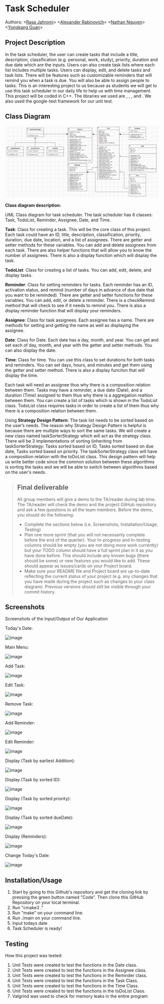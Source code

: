 # Task Scheduler
Authors: \<[Rasa Jahromi](https://github.com/rjdahomie)\> \<[Alexander Rabinovich](https://github.com/thecornerhob)\> \<[Nathan Nguyen](https://github.com/shipapa1)\> \<[Yongkang Guan](https://github.com/yguan039)\>
 

## Project Description
In the task scheduler, the user can create tasks that include a title, description, classification (e.g. personal, work, study), priority, duration and due date which are the inputs. Users can also create task lists where each list includes multiple tasks. Users can display, edit, and delete tasks and task lists. There will be features such as customizable reminders that will remind you when a task is due. You will also be able to assign people to tasks. This is an interesting project to us because as students we will get to use this task scheduler in our daily life to help us with time management. This project will be coded in C++. The libraries we used are <string>, <iostream>, <lists>, and <ctime>. We also used the google-test framework for our unit test.




 ## Class Diagram
![](images/FinalUML.PNG)

**Class diagram description:**

UML Class diagram for task scheduler. The task scheduler has 6 classes: Task, TodoList, Reminder, Assignee, Date, and Time. 

**Task**: Class for creating a task. This will be the core class of this project. Each task could have an ID, title, description, classification, priority, duration, due date, location, and a list of assignees. There are getter and setter methods for these variables. You can add and delete assignees from each task. There are also helper functions that will allow you to know the number of assignees. There is also a display function which will display the task.

**TodoList**: Class for creating a list of tasks. You can add, edit, delete, and display tasks.

**Reminder**: Class for setting reminders for tasks. Each reminder has an ID, activation status, and remind (number of days in advance of due date that you want to be reminded). There are getter and setter functions for these variables. You can add, edit, or delete a reminder. There is a checkRemind method that will check to see if it needs to remind you. There is also a display reminder function that will display your reminders.

**Assignee**: Class for task assignees. Each assignee has a name. There are methods for setting and getting the name as well as displaying the assignee.

**Date**: Class for Date. Each date has a day, month, and year. You can get and set each of day, month, and year with the getter and setter methods. You can also display the date.

**Time**: Class for time. You can use this class to set durations for both tasks and reminders. You can set days, hours, and minutes and get them using the getter and setter method. There is also a display funciton that will display the time.

Each task will need an assignee thus why there is a composition relation between them. Tasks may have a reminder, a due date (Date), and a duration (Time) assigned to them thus why there is a aggregation realtion between them. You can create a list of tasks which is shown in the TodoList class. TodoList class requires tasks in order to create a list of them thus why there is a composition relation between them. 

Using **Strategy Design Pattern**: The task list needs to be sorted based on the user’s needs. The reason why Strategy Design Pattern is helpful is because there are multiple ways to sort the same tasks. We will create a new class named taskSorterStrategy which will act as the strategy class. There will be 3 implementations of sorting (inheriting from taskSorterStrategy: Tasks sorted based on ID, Tasks sorted based on due date, Tasks sorted based on priority. The taskSorterStrategy class will have a composition relation with the toDoList class. This design pattern will help us write better code since the common solution between these algorithms is sorting the tasks and we will be able to switch between algorithms based on the user's needs. 

 
 > ## Final deliverable
 > All group members will give a demo to the TA/reader during lab time. The TA/reader will check the demo and the project GitHub repository and ask a few questions to all the team members. 
 > Before the demo, you should do the following:
 > * Complete the sections below (i.e. Screenshots, Installation/Usage, Testing)
 > * Plan one more sprint (that you will not necessarily complete before the end of the quarter). Your In-progress and In-testing columns should be empty (you are not doing more work currently) but your TODO column should have a full sprint plan in it as you have done before. This should include any known bugs (there should be some) or new features you would like to add. These should appear as issues/cards on your Project board.
 > * Make sure your README file and Project board are up-to-date reflecting the current status of your project (e.g. any changes that you have made during the project such as changes to your class diagram). Previous versions should still be visible through your commit history. 
 
 ## Screenshots
Screenshots of the Input/Output of Our Application

Today's Date:

![image](https://user-images.githubusercontent.com/85650719/170908918-423c27f0-065a-4cd4-8f66-8d57276e8dcf.png)

Main Menu:

![image](https://user-images.githubusercontent.com/85650719/170908961-4df988bf-da71-4cbe-8a4a-5d404d72a821.png)

Add Task:

![image](https://user-images.githubusercontent.com/85650719/170950781-d4bd7870-e819-4c18-8a71-9ba7b5b3bcab.png)

Edit Task:

![image](https://user-images.githubusercontent.com/85650719/170951007-bc95476e-9727-411b-aa95-9b1392c2c104.png)

Remove Task:

![image](https://user-images.githubusercontent.com/85650719/170951439-d520bb90-59c6-47b7-a6e1-1f8e0ff44bc9.png)

Add Reminder:

![image](https://user-images.githubusercontent.com/85650719/170951886-d19075bc-6558-4656-91a3-80968d9f0644.png)

Edit Reminder:

![image](https://user-images.githubusercontent.com/85650719/171065922-8b2cc431-7291-4858-ba85-1291f2f47d67.png)

Display (Task by earliest Addition):

![image](https://user-images.githubusercontent.com/85650719/171065454-895c8f91-f969-4572-ba41-223cbac4b5c5.png)

Display (Task by sorted ID):

![image](https://user-images.githubusercontent.com/85650719/171065490-2da39484-1f12-4b07-b76a-326e214dd4c2.png)

Display (Task by sorted priority):

![image](https://user-images.githubusercontent.com/85650719/171065567-ae7a6dd9-cc58-4f2c-817a-d3c382800d19.png)

Display (Task by sorted dueDate):

![image](https://user-images.githubusercontent.com/85650719/171065629-c9eaee31-c1c5-4d45-8679-c967a5e1542a.png)

Display (Reminders):

![image](https://user-images.githubusercontent.com/85650719/170952803-92adb76f-fb9a-4e4d-9256-5a3324f2a190.png)

Change Today's Date:

![image](https://user-images.githubusercontent.com/85650719/170952340-6724b188-4fe9-43c3-847e-f8c2fad69e26.png)


 ## Installation/Usage
1. Start by going to this Github's repository and get the cloning link by pressing the green button named "Code". Then clone this GitHub Repository on your local terminal. 
2. Run "cmake3 ." 
3. Run "make" on your command line.
4. Run ./main on your command line.
5. Input todays date 
6. Task Scheduler is ready!
 ## Testing

How this project was tested:

1. Unit Tests were created to test the functions in the Date class. 
2. Unit Tests were created to test the functions in the Assignee class.
3. Unit Tests were created to test the functions in the Reminder class.
4. Unit Tests were created to test the functions in the Task Class.
5. Unit Tests were created to test the functions in the Time Class.
6. Unit Tests were created to test the functions in the toDoList Class.
7. Valgrind was used to check for memory leaks in the entire program
 
